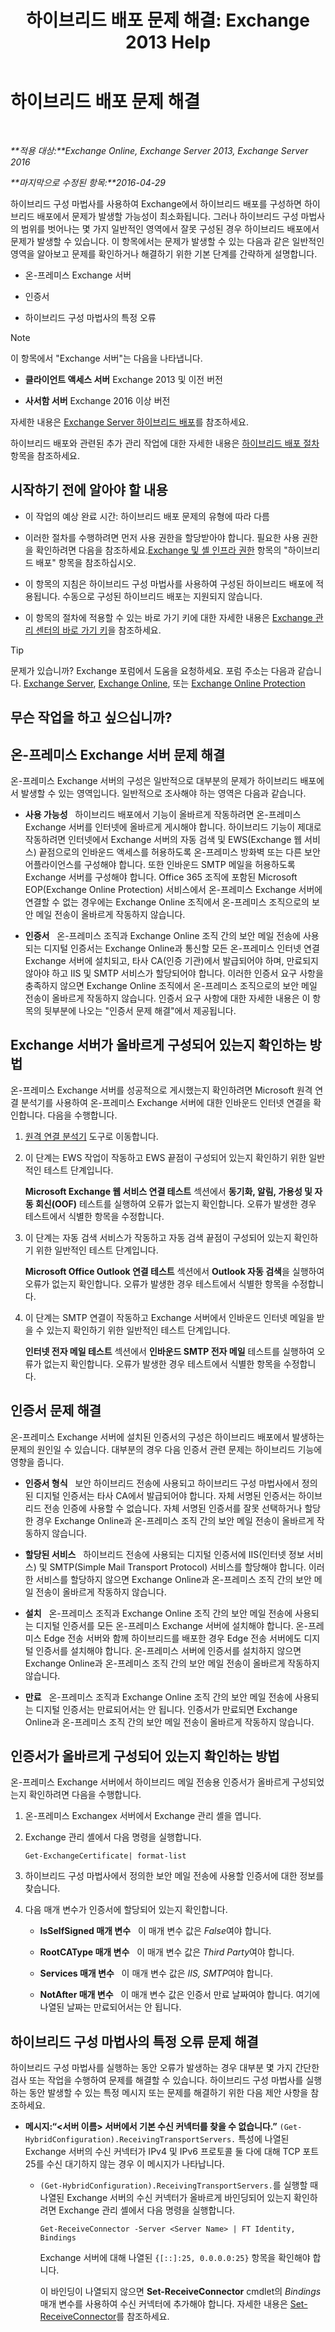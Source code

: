 ﻿---
title: '하이브리드 배포 문제 해결: Exchange 2013 Help'
TOCTitle: 하이브리드 배포 문제 해결
ms:assetid: bbae72f3-6a1e-4cbf-80da-d8f73d969c6b
ms:mtpsurl: https://technet.microsoft.com/ko-kr/library/JJ659053(v=EXCHG.150)
ms:contentKeyID: 50484638
ms.date: 01/10/2018
mtps_version: v=EXCHG.150
ms.translationtype: HT
---

# 하이브리드 배포 문제 해결

 

_**적용 대상:**Exchange Online, Exchange Server 2013, Exchange Server 2016_

_**마지막으로 수정된 항목:**2016-04-29_

하이브리드 구성 마법사를 사용하여 Exchange에서 하이브리드 배포를 구성하면 하이브리드 배포에서 문제가 발생할 가능성이 최소화됩니다. 그러나 하이브리드 구성 마법사의 범위를 벗어나는 몇 가지 일반적인 영역에서 잘못 구성된 경우 하이브리드 배포에서 문제가 발생할 수 있습니다. 이 항목에서는 문제가 발생할 수 있는 다음과 같은 일반적인 영역을 알아보고 문제를 확인하거나 해결하기 위한 기본 단계를 간략하게 설명합니다.

  - 온-프레미스 Exchange 서버

  - 인증서

  - 하이브리드 구성 마법사의 특정 오류


> [!NOTE]
> 이 항목에서 "Exchange 서버"는 다음을 나타냅니다. 
> <UL>
> <LI>
> <P><STRONG>클라이언트 액세스 서버</STRONG> Exchange 2013 및 이전 버전</P>
> <LI>
> <P><STRONG>사서함 서버</STRONG> Exchange 2016 이상 버전</P></LI></UL>



자세한 내용은 [Exchange Server 하이브리드 배포](exchange-server-hybrid-deployments-exchange-2013-help.md)를 참조하세요.

하이브리드 배포와 관련된 추가 관리 작업에 대한 자세한 내용은 [하이브리드 배포 절차](hybrid-deployment-procedures-exchange-2013-help.md) 항목을 참조하세요.

## 시작하기 전에 알아야 할 내용

  - 이 작업의 예상 완료 시간: 하이브리드 배포 문제의 유형에 따라 다름

  - 이러한 절차를 수행하려면 먼저 사용 권한을 할당받아야 합니다. 필요한 사용 권한을 확인하려면 다음을 참조하세요.[Exchange 및 셸 인프라 권한](https://technet.microsoft.com/ko-kr/library/dd638114\(v=exchg.150\)) 항목의 "하이브리드 배포" 항목을 참조하십시오.

  - 이 항목의 지침은 하이브리드 구성 마법사를 사용하여 구성된 하이브리드 배포에 적용됩니다. 수동으로 구성된 하이브리드 배포는 지원되지 않습니다.

  - 이 항목의 절차에 적용할 수 있는 바로 가기 키에 대한 자세한 내용은 [Exchange 관리 센터의 바로 가기 키](https://technet.microsoft.com/ko-kr/library/jj150484\(v=exchg.150\))을 참조하세요.


> [!TIP]
> 문제가 있습니까? Exchange 포럼에서 도움을 요청하세요. 포럼 주소는 다음과 같습니다. <A href="https://go.microsoft.com/fwlink/p/?linkid=60612">Exchange Server</A>, <A href="https://go.microsoft.com/fwlink/p/?linkid=267542">Exchange Online</A>, 또는 <A href="https://go.microsoft.com/fwlink/p/?linkid=285351">Exchange Online Protection</A>



## 무슨 작업을 하고 싶으십니까?

## 온-프레미스 Exchange 서버 문제 해결

온-프레미스 Exchange 서버의 구성은 일반적으로 대부분의 문제가 하이브리드 배포에서 발생할 수 있는 영역입니다. 일반적으로 조사해야 하는 영역은 다음과 같습니다.

  - **사용 가능성**   하이브리드 배포에서 기능이 올바르게 작동하려면 온-프레미스 Exchange 서버를 인터넷에 올바르게 게시해야 합니다. 하이브리드 기능이 제대로 작동하려면 인터넷에서 Exchange 서버의 자동 검색 및 EWS(Exchange 웹 서비스) 끝점으로의 인바운드 액세스를 허용하도록 온-프레미스 방화벽 또는 다른 보안 어플라이언스를 구성해야 합니다. 또한 인바운드 SMTP 메일을 허용하도록 Exchange 서버를 구성해야 합니다. Office 365 조직에 포함된 Microsoft EOP(Exchange Online Protection) 서비스에서 온-프레미스 Exchange 서버에 연결할 수 없는 경우에는 Exchange Online 조직에서 온-프레미스 조직으로의 보안 메일 전송이 올바르게 작동하지 않습니다.

  - **인증서**   온-프레미스 조직과 Exchange Online 조직 간의 보안 메일 전송에 사용되는 디지털 인증서는 Exchange Online과 통신할 모든 온-프레미스 인터넷 연결 Exchange 서버에 설치되고, 타사 CA(인증 기관)에서 발급되어야 하며, 만료되지 않아야 하고 IIS 및 SMTP 서비스가 할당되어야 합니다. 이러한 인증서 요구 사항을 충족하지 않으면 Exchange Online 조직에서 온-프레미스 조직으로의 보안 메일 전송이 올바르게 작동하지 않습니다. 인증서 요구 사항에 대한 자세한 내용은 이 항목의 뒷부분에 나오는 "인증서 문제 해결"에서 제공됩니다.

## Exchange 서버가 올바르게 구성되어 있는지 확인하는 방법

온-프레미스 Exchange 서버를 성공적으로 게시했는지 확인하려면 Microsoft 원격 연결 분석기를 사용하여 온-프레미스 Exchange 서버에 대한 인바운드 인터넷 연결을 확인합니다. 다음을 수행합니다.

1.  [원격 연결 분석기](https://www.testexchangeconnectivity.com/) 도구로 이동합니다.

2.  이 단계는 EWS 작업이 작동하고 EWS 끝점이 구성되어 있는지 확인하기 위한 일반적인 테스트 단계입니다.
    
    **Microsoft Exchange 웹 서비스 연결 테스트** 섹션에서 **동기화, 알림, 가용성 및 자동 회신(OOF)** 테스트를 실행하여 오류가 없는지 확인합니다. 오류가 발생한 경우 테스트에서 식별한 항목을 수정합니다.

3.  이 단계는 자동 검색 서비스가 작동하고 자동 검색 끝점이 구성되어 있는지 확인하기 위한 일반적인 테스트 단계입니다.
    
    **Microsoft Office Outlook 연결 테스트** 섹션에서 **Outlook 자동 검색**을 실행하여 오류가 없는지 확인합니다. 오류가 발생한 경우 테스트에서 식별한 항목을 수정합니다.

4.  이 단계는 SMTP 연결이 작동하고 Exchange 서버에서 인바운드 인터넷 메일을 받을 수 있는지 확인하기 위한 일반적인 테스트 단계입니다.
    
    **인터넷 전자 메일 테스트** 섹션에서 **인바운드 SMTP 전자 메일** 테스트를 실행하여 오류가 없는지 확인합니다. 오류가 발생한 경우 테스트에서 식별한 항목을 수정합니다.

## 인증서 문제 해결

온-프레미스 Exchange 서버에 설치된 인증서의 구성은 하이브리드 배포에서 발생하는 문제의 원인일 수 있습니다. 대부분의 경우 다음 인증서 관련 문제는 하이브리드 기능에 영향을 줍니다.

  - **인증서 형식**   보안 하이브리드 전송에 사용되고 하이브리드 구성 마법사에서 정의된 디지털 인증서는 타사 CA에서 발급되어야 합니다. 자체 서명된 인증서는 하이브리드 전송 인증에 사용할 수 없습니다. 자체 서명된 인증서를 잘못 선택하거나 할당한 경우 Exchange Online과 온-프레미스 조직 간의 보안 메일 전송이 올바르게 작동하지 않습니다.

  - **할당된 서비스**   하이브리드 전송에 사용되는 디지털 인증서에 IIS(인터넷 정보 서비스) 및 SMTP(Simple Mail Transport Protocol) 서비스를 할당해야 합니다. 이러한 서비스를 할당하지 않으면 Exchange Online과 온-프레미스 조직 간의 보안 메일 전송이 올바르게 작동하지 않습니다.

  - **설치**   온-프레미스 조직과 Exchange Online 조직 간의 보안 메일 전송에 사용되는 디지털 인증서를 모든 온-프레미스 Exchange 서버에 설치해야 합니다. 온-프레미스 Edge 전송 서버와 함께 하이브리드를 배포한 경우 Edge 전송 서버에도 디지털 인증서를 설치해야 합니다. 온-프레미스 서버에 인증서를 설치하지 않으면 Exchange Online과 온-프레미스 조직 간의 보안 메일 전송이 올바르게 작동하지 않습니다.

  - **만료**   온-프레미스 조직과 Exchange Online 조직 간의 보안 메일 전송에 사용되는 디지털 인증서는 만료되어서는 안 됩니다. 인증서가 만료되면 Exchange Online과 온-프레미스 조직 간의 보안 메일 전송이 올바르게 작동하지 않습니다.

## 인증서가 올바르게 구성되어 있는지 확인하는 방법

온-프레미스 Exchange 서버에서 하이브리드 메일 전송용 인증서가 올바르게 구성되었는지 확인하려면 다음을 수행합니다.

1.  온-프레미스 Exchangex 서버에서 Exchange 관리 셸을 엽니다.

2.  Exchange 관리 셸에서 다음 명령을 실행합니다.
    
        Get-ExchangeCertificate| format-list

3.  하이브리드 구성 마법사에서 정의한 보안 메일 전송에 사용할 인증서에 대한 정보를 찾습니다.

4.  다음 매개 변수가 인증서에 할당되어 있는지 확인합니다.
    
      - **IsSelfSigned 매개 변수**   이 매개 변수 값은 *False*여야 합니다.
    
      - **RootCAType 매개 변수**   이 매개 변수 값은 *Third Party*여야 합니다.
    
      - **Services 매개 변수**   이 매개 변수 값은 *IIS, SMTP*여야 합니다.
    
      - **NotAfter 매개 변수**   이 매개 변수 값은 인증서 만료 날짜여야 합니다. 여기에 나열된 날짜는 만료되어서는 안 됩니다.

## 하이브리드 구성 마법사의 특정 오류 문제 해결

하이브리드 구성 마법사를 실행하는 동안 오류가 발생하는 경우 대부분 몇 가지 간단한 검사 또는 작업을 수행하여 문제를 해결할 수 있습니다. 하이브리드 구성 마법사를 실행하는 동안 발생할 수 있는 특정 메시지 또는 문제를 해결하기 위한 다음 제안 사항을 참조하세요.

  - **메시지:“\<서버 이름\> 서버에서 기본 수신 커넥터를 찾을 수 없습니다.”** `(Get-HybridConfiguration).ReceivingTransportServers.` 특성에 나열된 Exchange 서버의 수신 커넥터가 IPv4 및 IPv6 프로토콜 둘 다에 대해 TCP 포트 25를 수신 대기하지 않는 경우 이 메시지가 나타납니다.
    
      -  
        `(Get-HybridConfiguration).ReceivingTransportServers.`를 실행할 때 나열된 Exchange 서버의 수신 커넥터가 올바르게 바인딩되어 있는지 확인하려면 Exchange 관리 셸에서 다음 명령을 실행합니다.
        
            Get-ReceiveConnector -Server <Server Name> | FT Identity, Bindings
        
        Exchange 서버에 대해 나열된 `{[::]:25, 0.0.0.0:25}` 항목을 확인해야 합니다.
        
        이 바인딩이 나열되지 않으면 **Set-ReceiveConnector** cmdlet의 *Bindings* 매개 변수를 사용하여 수신 커넥터에 추가해야 합니다. 자세한 내용은 [Set-ReceiveConnector](https://technet.microsoft.com/ko-kr/library/bb125140\(v=exchg.150\))를 참조하세요.


